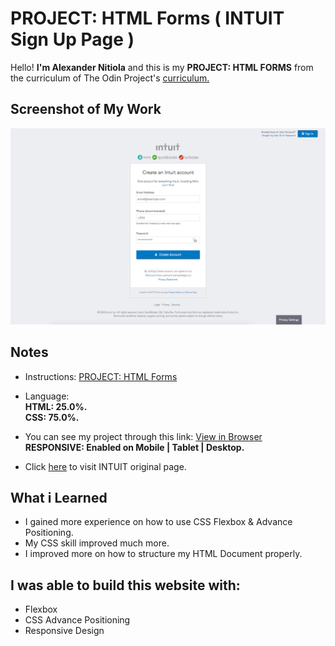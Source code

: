 # PROJECT: HTML Forms ( INTUIT Sign Up Page )
Hello! **I'm Alexander Nitiola** and this is my **PROJECT: HTML FORMS** from the 
curriculum of The Odin Project's [curriculum.](https://www.theodinproject.com/courses?ref=homenav)

## Screenshot of My Work
![Screenshot](assets/images/screenshot/mint.jpg)

## Notes
- Instructions: [PROJECT: HTML Forms](https://www.theodinproject.com/courses/html5-and-css3/lessons/html-forms)
- Language:  
**HTML:  25.0%.  
CSS: 75.0%.**
- You can see my project through this link: [View in Browser](https://thecre8tor.github.io/mint_signup_form/)  
**RESPONSIVE: 
Enabled on Mobile | Tablet | Desktop.**

- Click [here](https://accounts.intuit.com/signup.html) to visit INTUIT original page.

## What i Learned
* I gained more experience on how to use CSS Flexbox & Advance Positioning.
* My CSS skill improved much more.
* I improved more on how to structure my HTML Document properly.

## I was able to build this website with:
* Flexbox
* CSS Advance Positioning
* Responsive Design